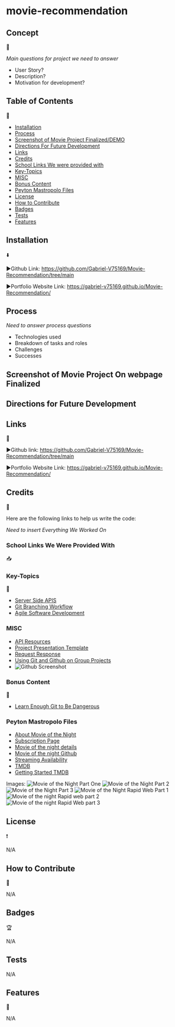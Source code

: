 # movie-recommendation

## Concept

:page_with_curl:

*Main questions for project we need to answer*
- User Story?
- Description?
- Motivation for development?

## Table of Contents

:bookmark_tabs:

- [Installation](#installation)
- [Process](#process)
- [Screenshot of Movie Project Finalized/DEMO](#screenshot-of-movie-project-on-webpage-finalized)
- [Directions For Future Development](#directions-for-future-development)
- [Links](#links)
- [Credits](#credits)
- [School Links We were provided with](#school-links-we-were-provided-with)
- [Key-Topics](#key-topics)
- [MISC](#misc)
- [Bonus Content](#bonus-content)
- [Peyton Mastropolo Files](#peyton-mastropolo-files)
- [License](#license)
- [How to Contribute](#how-to-contribute)
- [Badges](#badges)
- [Tests](#tests)
- [Features](#features)

## Installation

:arrow_down:

:arrow_forward:Github Link: https://github.com/Gabriel-V75169/Movie-Recommendation/tree/main 

:arrow_forward:Portfolio Website Link: https://gabriel-v75169.github.io/Movie-Recommendation/

## Process

*Need to answer process questions*
- Technologies used
- Breakdown of tasks and roles
- Challenges
- Successes

## Screenshot of Movie Project On webpage Finalized

## Directions for Future Development

## Links

:open_file_folder:

:arrow_forward:Github link: https://github.com/Gabriel-V75169/Movie-Recommendation/tree/main 

:arrow_forward:Portfolio Website Link: https://gabriel-v75169.github.io/Movie-Recommendation/

## Credits

:name_badge:

Here are the following links to help us write the code:

*Need to insert Everything We Worked On*

### School Links We Were Provided With

:inbox_tray:

### Key-Topics

:school_satchel:

- [Server Side APIS](https://en.wikipedia.org/wiki/Web_API)
- [Git Branching Workflow](https://git-scm.com/book/en/v2/Git-Branching-Branching-Workflows)
- [Agile Software Development](https://en.wikipedia.org/wiki/Agile_software_development)

### MISC

- [API Resources](https://coding-boot-camp.github.io/full-stack/apis/api-resources)
- [Project Presentation Template](https://docs.google.com/presentation/d/10QaO9KH8HtUXj__81ve0SZcpO5DbMbqqQr4iPpbwKks/edit#slide=id.p)
- [Request Response](https://coding-boot-camp.github.io/full-stack/)
- [Using Git and Github on Group Projects](https://medium.com/@androidmatheny/using-git-and-github-on-group-projects-d636be2cdd4d)
- ![Github Screenshot](<Web capture_24-7-2023_215526_medium.com.jpeg>)

### Bonus Content

:floppy_disk:

- [Learn Enough Git to Be Dangerous](https://www.learnenough.com/git-tutorial/getting_started)

### Peyton Mastropolo Files

- [About Movie of the Night](https://www.movieofthenight.com/about/api)
- [Subscription Page](https://rapidapi.com/movie-of-the-night-movie-of-the-night-default/api/streaming-availability/pricing)
- [Movie of the night details](https://rapidapi.com/movie-of-the-night-movie-of-the-night-default/api/streaming-availability/details)
- [Movie of the night Github](https://github.com/movieofthenight/streaming-availability-api)
- [Streaming Availability](https://rapidapi.com/movie-of-the-night-movie-of-the-night-default/api/streaming-availability/)
- [TMDB](https://www.themoviedb.org/?language=en-US)
- [Getting Started TMDB](https://developer.themoviedb.org/docs)
  
Images:
![Movie of the Night Part One](https://github.com/Gabriel-V75169/Movie-Recommendation/assets/135174286/cdce6001-0739-4a79-b81c-7dba1c607e76)
![Movie of the Night Part 2](https://github.com/Gabriel-V75169/Movie-Recommendation/assets/135174286/56daa0df-cb4c-4b0c-975a-2af64a800928)
![Movie of the Night Part 3](https://github.com/Gabriel-V75169/Movie-Recommendation/assets/135174286/eb1543ab-ca2a-4a03-ae53-07eba2e0f235)
![Movie of the Night Rapid Web Part 1](https://github.com/Gabriel-V75169/Movie-Recommendation/assets/135174286/0499c94f-9459-4301-a4c5-b913eca18caf)
![Movie of the night Rapid web part 2](https://github.com/Gabriel-V75169/Movie-Recommendation/assets/135174286/b7caf59f-8bf5-4041-a05f-dc64c289f15b)
![Movie of the night Rapid Web part 3](https://github.com/Gabriel-V75169/Movie-Recommendation/assets/135174286/98b69c69-154d-4ea9-bd12-260bc4444b26)







## License

:heavy_exclamation_mark:

N/A

## How to Contribute

:tada:

N/A

## Badges

:trophy:

N/A

## Tests

N/A

## Features

:sparkler:

N/A
